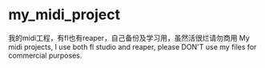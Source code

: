 # my_midi_project
我的midi工程，有fl也有reaper，自己备份及学习用，虽然活很烂请勿商用
My midi projects, I use both fl studio and reaper, please DON'T use my files for commercial purposes.
